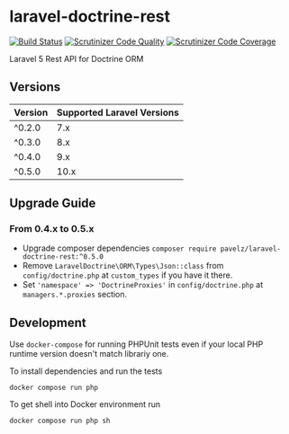 # laravel-doctrine-rest

[![Build Status](https://travis-ci.org/R3VoLuT1OneR/laravel-doctrine-rest.svg?branch=master)](https://travis-ci.org/R3VoLuT1OneR/laravel-doctrine-rest)
[![Scrutinizer Code Quality](https://scrutinizer-ci.com/g/R3VoLuT1OneR/laravel-doctrine-rest/badges/quality-score.png?b=master)](https://scrutinizer-ci.com/g/R3VoLuT1OneR/laravel-doctrine-rest?branch=master)
[![Scrutinizer Code Coverage](https://scrutinizer-ci.com/g/R3VoLuT1OneR/laravel-doctrine-rest/badges/coverage.png?b=master)](https://scrutinizer-ci.com/g/R3VoLuT1OneR/laravel-doctrine-rest?branch=master)

Laravel 5 Rest API for Doctrine ORM

## Versions

| Version | Supported Laravel Versions |
|:--------|:---------------------------|
| ^0.2.0  | 7.x                        |
| ^0.3.0  | 8.x                        |
| ^0.4.0  | 9.x                        |
| ^0.5.0  | 10.x                        |

## Upgrade Guide

### From 0.4.x to 0.5.x

  * Upgrade composer dependencies `composer require pavelz/laravel-doctrine-rest:^0.5.0`
  * Remove `LaravelDoctrine\ORM\Types\Json::class` from `config/doctrine.php` at `custom_types` if you have it there.
  * Set `'namespace' => 'DoctrineProxies'` in `config/doctrine.php` at `managers.*.proxies` section.

## Development
Use `docker-compose` for running PHPUnit tests even if your local PHP runtime version doesn't match librariy one.

To install dependencies and run the tests
```shell
docker compose run php
```

To get shell into Docker environment run
```shell
docker compose run php sh
```

